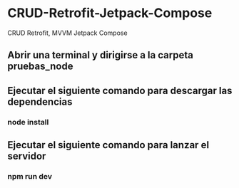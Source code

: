 # CRUD-Retrofit-Jetpack-Compose

CRUD Retrofit, MVVM Jetpack Compose

## Abrir una terminal y dirigirse a la carpeta pruebas_node

## Ejecutar el siguiente comando para descargar las dependencias
### node install

## Ejecutar el siguiente comando para lanzar el servidor
### npm run dev
